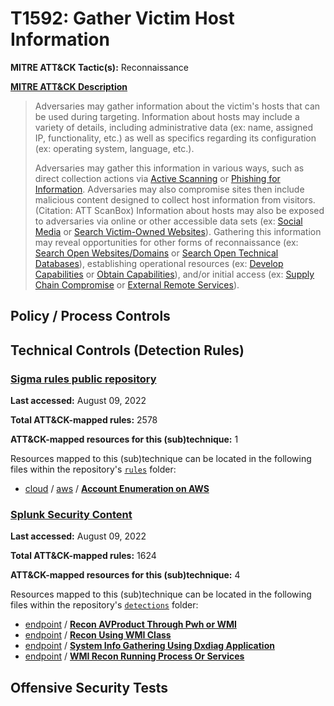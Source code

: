 # T1592: Gather Victim Host Information
**MITRE ATT&CK Tactic(s):** Reconnaissance

**[MITRE ATT&CK Description](https://attack.mitre.org/techniques/T1592)**
<blockquote>Adversaries may gather information about the victim's hosts that can be used during targeting. Information about hosts may include a variety of details, including administrative data (ex: name, assigned IP, functionality, etc.) as well as specifics regarding its configuration (ex: operating system, language, etc.).

Adversaries may gather this information in various ways, such as direct collection actions via [Active Scanning](https://attack.mitre.org/techniques/T1595) or [Phishing for Information](https://attack.mitre.org/techniques/T1598). Adversaries may also compromise sites then include malicious content designed to collect host information from visitors.(Citation: ATT ScanBox) Information about hosts may also be exposed to adversaries via online or other accessible data sets (ex: [Social Media](https://attack.mitre.org/techniques/T1593/001) or [Search Victim-Owned Websites](https://attack.mitre.org/techniques/T1594)). Gathering this information may reveal opportunities for other forms of reconnaissance (ex: [Search Open Websites/Domains](https://attack.mitre.org/techniques/T1593) or [Search Open Technical Databases](https://attack.mitre.org/techniques/T1596)), establishing operational resources (ex: [Develop Capabilities](https://attack.mitre.org/techniques/T1587) or [Obtain Capabilities](https://attack.mitre.org/techniques/T1588)), and/or initial access (ex: [Supply Chain Compromise](https://attack.mitre.org/techniques/T1195) or [External Remote Services](https://attack.mitre.org/techniques/T1133)).</blockquote>

## Policy / Process Controls
## Technical Controls (Detection Rules)
### [Sigma rules public repository](https://github.com/SigmaHQ/sigma)
**Last accessed:** August 09, 2022

**Total ATT&CK-mapped rules:** 2578

**ATT&CK-mapped resources for this (sub)technique:** 1

Resources mapped to this (sub)technique can be located in the following files within the repository's <code>[rules](https://github.com/SigmaHQ/sigma/tree/master/rules)</code> folder:

* [cloud](https://github.com/SigmaHQ/sigma/tree/master/rules/cloud/) / [aws](https://github.com/SigmaHQ/sigma/tree/master/rules/cloud/aws/) / **[Account Enumeration on AWS](https://github.com/SigmaHQ/sigma/blob/master/rules/cloud/aws/aws_enum_listing.yml)**

### [Splunk Security Content](https://github.com/splunk/security_content)
**Last accessed:** August 09, 2022

**Total ATT&CK-mapped rules:** 1624

**ATT&CK-mapped resources for this (sub)technique:** 4

Resources mapped to this (sub)technique can be located in the following files within the repository's <code>[detections](https://github.com/splunk/security_content/tree/develop/detections)</code> folder:

* [endpoint](https://github.com/splunk/security_content/tree/develop/detections/endpoint/) / **[Recon AVProduct Through Pwh or WMI](https://github.com/splunk/security_content/blob/develop/detections/endpoint/recon_avproduct_through_pwh_or_wmi.yml)**
* [endpoint](https://github.com/splunk/security_content/tree/develop/detections/endpoint/) / **[Recon Using WMI Class](https://github.com/splunk/security_content/blob/develop/detections/endpoint/recon_using_wmi_class.yml)**
* [endpoint](https://github.com/splunk/security_content/tree/develop/detections/endpoint/) / **[System Info Gathering Using Dxdiag Application](https://github.com/splunk/security_content/blob/develop/detections/endpoint/system_info_gathering_using_dxdiag_application.yml)**
* [endpoint](https://github.com/splunk/security_content/tree/develop/detections/endpoint/) / **[WMI Recon Running Process Or Services](https://github.com/splunk/security_content/blob/develop/detections/endpoint/wmi_recon_running_process_or_services.yml)**


## Offensive Security Tests
